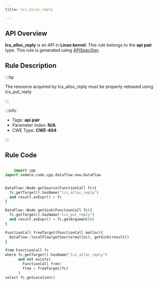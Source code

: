 ```yaml
---
title: lcs_alloc_reply

---
```



## API Overview
**lcs_alloc_reply** is an API in **Linux kernel**. This rule belongs to the **api pair** type. This rule is generated using [APISpecGen](../../tools/APISpecGen).
## Rule Description

:::tip

The resource acquired by lcs_alloc_reply must be properly released using lcs_put_reply

:::

:::info

- Tags: **api pair**
- Parameter Index: **N/A**
- CWE Type: **CWE-404**

:::

## Rule Code
```python

    import cpp
import semmle.code.cpp.dataflow.new.DataFlow


DataFlow::Node getSource(FunctionCall fc){
  fc.getTarget().hasName("lcs_alloc_reply")
  and result.asExpr() = fc
}

DataFlow::Node getSink(FunctionCall fc){
  fc.getTarget().hasName("lcs_put_reply")
  and result.asExpr() = fc.getArgument(0)
}

FunctionCall freeTarget(FunctionCall malloc){
  DataFlow::localFlow(getSource(malloc), getSink(result))
}

from FunctionCall fc
where fc.getTarget().hasName("lcs_alloc_reply")
      and not exists(
        FunctionCall free| 
        free = freeTarget(fc)
      )
select fc.getLocation()

    
```